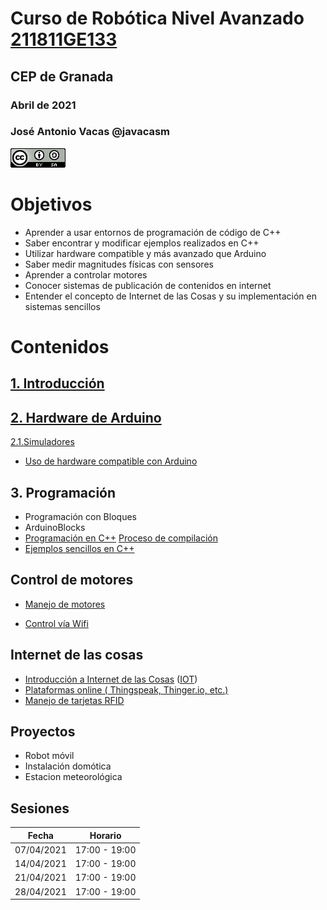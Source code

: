 # Curso de Robótica Nivel Avanzado [211811GE133](https://www.juntadeandalucia.es/educacion/secretariavirtual/consultaCEP/actividad/211811GE133/)
## CEP de Granada

### Abril de 2021


### José Antonio Vacas @javacasm


![Licencia CC](./images/CCbySQ_88x31.png)



# Objetivos
* Aprender a usar entornos de programación de código de C++
* Saber encontrar y modificar ejemplos realizados en C++
* Utilizar hardware compatible y más avanzado que Arduino
* Saber medir magnitudes físicas con sensores
* Aprender a controlar motores 
* Conocer sistemas de publicación de contenidos en internet
* Entender el concepto de Internet de las Cosas y su implementación en sistemas sencillos


# Contenidos

## [1. Introducción](./1.0.Introducción%20a%20Arduino.md)

## [2. Hardware de Arduino](./2.0.Hardware%20de%20Arduino.md)
[2.1.Simuladores](./2.1.Simuladores.md)
* [Uso de hardware compatible con Arduino](./MasQueArduino.md)

## 3. Programación 
* Programación con Bloques
* ArduinoBlocks
* [Programación en C++](./Programacion_C++.md) [Proceso de compilación](./procesoCompilacion.md)
* [Ejemplos sencillos en C++](./Ejemplos.md)


## Control de motores
* [Manejo de motores](./motores.md)

* [Control vía Wifi](./MasQueArduino.md#wifi)

## Internet de las cosas
* [Introducción a Internet de las Cosas](./base_iot.md) ([IOT](./IOT.md))
* [Plataformas online ( Thingspeak, Thinger.io, etc.)](./Plataformas.md)
* [Manejo de tarjetas RFID](./rfids.md)

## Proyectos
* Robot móvil
* Instalación domótica
* Estacion meteorológica

## Sesiones

Fecha|Horario
---|---
07/04/2021| 17:00 -	19:00
14/04/2021|	17:00 -	19:00
21/04/2021|	17:00 -	19:00
28/04/2021|	17:00 -	19:00
